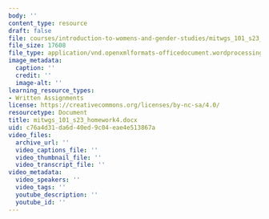 ```yaml
---
body: ''
content_type: resource
draft: false
file: courses/introduction-to-womens-and-gender-studies/mitwgs_101_s23_homework4.docx
file_size: 17608
file_type: application/vnd.openxmlformats-officedocument.wordprocessingml.document
image_metadata:
  caption: ''
  credit: ''
  image-alt: ''
learning_resource_types:
- Written Assignments
license: https://creativecommons.org/licenses/by-nc-sa/4.0/
resourcetype: Document
title: mitwgs_101_s23_homework4.docx
uid: c76a4d31-da6d-40ed-9c04-eae4e513867a
video_files:
  archive_url: ''
  video_captions_file: ''
  video_thumbnail_file: ''
  video_transcript_file: ''
video_metadata:
  video_speakers: ''
  video_tags: ''
  youtube_description: ''
  youtube_id: ''
---
```


